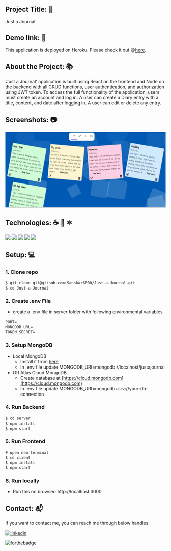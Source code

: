 ## Project Title: 📛
Just a Journal

## Demo link: 🔗
This application is deployed on Heroku. Please check it out 😄[here](https://just-a-journal-95z5.onrender.com/).

## About the Project:<span>  📚<span/>

'Just a Journal' application is built using React on the frontend and Node on the backend with all CRUD functions, user authentication, and authorization
using JWT token. To access the full functionality of the application, users must create an account and log in. A user can create a Diary entry with a
title, content, and date after logging in. A user can edit or delete any entry.

## Screenshots: 📷
![Just-a-Journal](/client/src/Components/Entries/img/preview.jpg)
  
## Technologies: ☕️ 🐍 ⚛️
<p>
<img src="https://img.shields.io/badge/Client-ReactJS-blue?logo=react">
<img src="https://img.shields.io/badge/Server-NodeJS-green?logo=node.js">
<img src="https://img.shields.io/badge/Server-Express-green?logo=express">
<img src="https://img.shields.io/badge/DataBase-MongoDB-lightgreen?logo=mongoDB">
<img src="https://img.shields.io/badge/Auth-JWT-white?logo=JSON Web Tokens">
</p>

## Setup: 💻

### 1. Clone repo

```
$ git clone git@github.com:Sanskar6000/Just-a-Journal.git
$ cd Just-a-Journal
```
  
### 2. Create .env File

- create a .env file in server folder with following environmental variables

```
PORT=
MONGODB_URL=
TOKEN_SECRET=
```  
  
### 3. Setup MongoDB

- Local MongoDB
  - Install it from [here](https://www.mongodb.com/try/download/community)
  - In .env file update MONGODB_URI=mongodb://localhost/justajournal
- OR Atlas Cloud MongoDB
  - Create database at [https://cloud.mongodb.com](https://cloud.mongodb.com)
  - In .env file update MONGODB_URI=mongodb+srv://your-db-connection  

### 4. Run Backend

```
$ cd server
$ npm install
$ npm start
```

### 5. Run Frontend

```
# open new terminal
$ cd client
$ npm install
$ npm start
```  

### 6. Run locally
- Run this on browser: http://localhost:3000  

## Contact: 📬 

If you want to contact me, you can reach me through below handles.

[![linkedin](https://img.shields.io/badge/LinkedIn-0077B5?style=for-the-badge&logo=linkedin&logoColor=white)](https://www.linkedin.com/in/sanskar-yerawar-056307205/)


[![forthebadge](https://forthebadge.com/images/badges/built-with-love.svg)](https://forthebadge.com)

